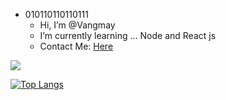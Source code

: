 - 010110110110111
  - Hi, I’m @Vangmay
  - I’m currently learning ... Node and React js
  - Contact Me: [Here](mailto:vangmay.sachan16@gmail.com)


 [![](https://github-readme-stats.vercel.app/api?username=Vangmay&show_icons=true&theme=material-palenight&count_private=true&custom_title=Github)](https://thebinary-pages.com/)
 
 
 
 [![Top Langs](https://github-readme-stats.vercel.app/api/top-langs/?username=Vangmay&theme=material-palenight&layout=compact)](https://www.youtube.com/watch?v=dQw4w9WgXcQ)

